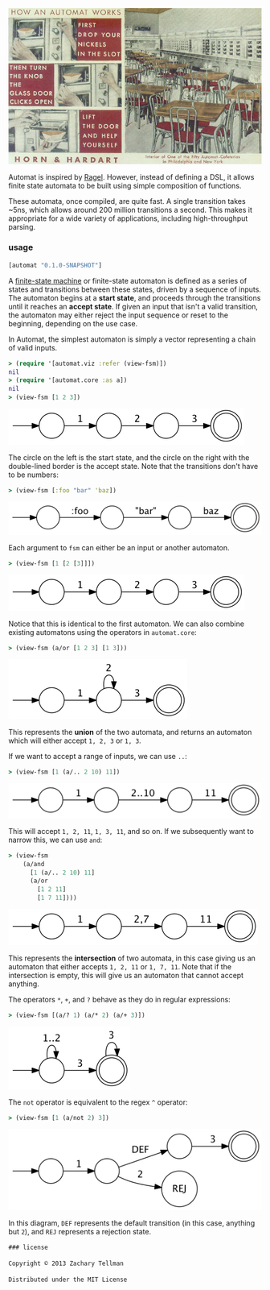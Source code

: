 ![](docs/automat.JPG)

Automat is inspired by [Ragel](http://www.complang.org/ragel/).  However, instead of defining a DSL, it allows finite state automata to be built using simple composition of functions.

These automata, once compiled, are quite fast.  A single transition takes ~5ns, which allows around 200 million transitions a second.  This makes it appropriate for a wide variety of applications, including high-throughput parsing.

### usage

```clj
[automat "0.1.0-SNAPSHOT"]
```

A [finite-state machine](http://en.wikipedia.org/wiki/Finite-state_machine) or finite-state automaton is defined as a series of states and transitions between these states, driven by a sequence of inputs. The automaton begins at a **start state**, and proceeds through the transitions until it reaches an **accept state**.  If given an input that isn't a valid transition, the automaton may either reject the input sequence or reset to the beginning, depending on the use case.

In Automat, the simplest automaton is simply a vector representing a chain of valid inputs.

```clj
> (require '[automat.viz :refer (view-fsm)])
nil
> (require '[automat.core :as a])
nil
> (view-fsm [1 2 3])
```

![](docs/readme-0.png)

The circle on the left is the start state, and the circle on the right with the double-lined border is the accept state.  Note that the transitions don't have to be numbers:

```clj
> (view-fsm [:foo "bar" 'baz])
```

![](docs/readme-1.png)

Each argument to `fsm` can either be an input or another automaton.

```clj
> (view-fsm [1 [2 [3]]])
```

![](docs/readme-0.png)

Notice that this is identical to the first automaton.  We can also combine existing automatons using the operators in `automat.core`:

```clj
> (view-fsm (a/or [1 2 3] [1 3]))
```

![](docs/readme-2.png)

This represents the **union** of the two automata, and returns an automaton which will either accept `1, 2, 3` or `1, 3`. 

If we want to accept a range of inputs, we can use `..`:

```clj
> (view-fsm [1 (a/.. 2 10) 11])
```

![](docs/readme-3.png)

This will accept `1, 2, 11`, `1, 3, 11`, and so on.  If we subsequently want to narrow this, we can use `and`:

```clj
> (view-fsm 
    (a/and 
      [1 (a/.. 2 10) 11] 
      (a/or 
        [1 2 11] 
        [1 7 11])))
```

![](docs/readme-4.png)

This represents the **intersection** of two automata, in this case giving us an automaton that either accepts `1, 2, 11` or `1, 7, 11`.  Note that if the intersection is empty, this will give us an automaton that cannot accept anything.

The operators `*`, `+`, and `?` behave as they do in regular expressions:

```clj
> (view-fsm [(a/? 1) (a/* 2) (a/+ 3)])
```

![](docs/readme-5.png)

The `not` operator is equivalent to the regex `^` operator:

```clj
> (view-fsm [1 (a/not 2) 3])
```

![](docs/readme-6.png)

In this diagram, `DEF` represents the default transition (in this case, anything but `2`), and `REJ` represents a rejection state.

```
### license

Copyright © 2013 Zachary Tellman

Distributed under the MIT License
